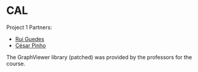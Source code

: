 # CAL

Project 1 Partners:
* [Rui Guedes](https://github.com/RuiGuedes)
* [César Pinho](https://github.com/cesarpinho)

The GraphViewer library (patched) was provided by the professors for the course.
